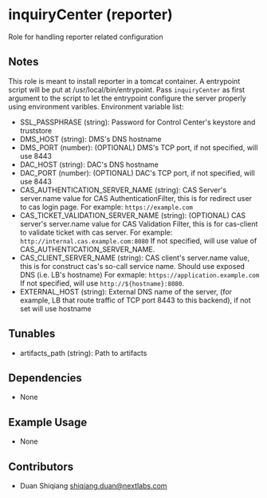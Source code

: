 # inquiryCenter (reporter)

Role for handling reporter related configuration

## Notes

This role is meant to install reporter in a tomcat container. A entrypoint script will be put at /usr/local/bin/entrypoint. Pass `inquiryCenter` as first argument to the script to let the entrypoint configure the server properly using environment varibles. Environment variable list:

* SSL_PASSPHRASE (string): Password for Control Center's keystore and truststore
* DMS_HOST (string): DMS's DNS hostname
* DMS_PORT (number): (OPTIONAL) DMS's TCP port, if not specified, will use 8443
* DAC_HOST (string): DAC's DNS hostname
* DAC_PORT (number): (OPTIONAL) DAC's TCP port, if not specified, will use 8443
* CAS_AUTHENTICATION_SERVER_NAME (string): CAS Server's server.name value for CAS AuthenticationFilter, this is for redirect user to cas login page.
    For example: `https://example.com`
* CAS_TICKET_VALIDATION_SERVER_NAME (string): (OPTIONAL) CAS server's server.name value for CAS Validation Filter, this is for cas-client to validate ticket with cas server.
    For example: `http://internal.cas.example.com:8080` If not specified, will use value of CAS_AUTHENTICATION_SERVER_NAME.
* CAS_CLIENT_SERVER_NAME (string): CAS client's server.name value, this is for construct cas's so-call service name. Should use exposed DNS (i.e. LB's hostname)
    For exmaple: `https://application.example.com` If not specified, will use `http://${hostname}:8080`.
* EXTERNAL_HOST (string): External DNS name of the server, (for example, LB that route traffic of TCP port 8443 to this backend), if not set will use hostname

## Tunables

* artifacts_path (string): Path to artifacts

## Dependencies

* None

## Example Usage

* None

## Contributors

* Duan Shiqiang <shiqiang.duan@nextlabs.com>
